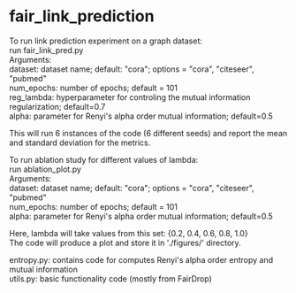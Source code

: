 # fair_link_prediction

To run link prediction experiment on a graph dataset:  
run fair_link_pred.py  
Arguments:  
dataset: dataset name; default: "cora"; options = "cora", "citeseer", "pubmed"  
num_epochs: number of epochs; default = 101  
reg_lambda: hyperparameter for controling the mutual information regularization; default=0.7  
alpha: parameter for Renyi's alpha order mutual information; default=0.5  

This will run 6 instances of the code (6 different seeds) and report the mean and standard deviation for the metrics.  

To run ablation study for different values of lambda:  
run ablation_plot.py  
Arguments:  
dataset: dataset name; default: "cora"; options = "cora", "citeseer", "pubmed"  
num_epochs: number of epochs; default = 101  
alpha: parameter for Renyi's alpha order mutual information; default=0.5  

Here, lambda will take values from this set: {0.2, 0.4, 0.6, 0.8, 1.0}  
The code will produce a plot and store it in './figures/' directory.  


entropy.py: contains code for computes Renyi's alpha order entropy and mutual information  
utils.py: basic functionality code (mostly from FairDrop)  
